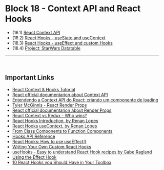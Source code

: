 # Block 18 - Context API and React Hooks

- (18.1) [React Context API](https://github.com/LeonarDev/Trybe/tree/main/Exercises/front-end/block_18/18.1)
- (18.2) [React Hooks - useState and useContext](https://github.com/LeonarDev/Trybe/tree/main/Exercises/front-end/block_18/18.2)
- (18.3) [React Hooks - useEffect and custom Hooks](https://github.com/LeonarDev/Trybe/tree/main/Exercises/front-end/block_18/18.3)
- (18.4) [Project: StarWars Datatable]()

<hr>
<br>

## Important Links

- [React Context & Hooks Tutorial](https://www.youtube.com/playlist?list=PL4cUxeGkcC9hNokByJilPg5g9m2APUePI)
- [React official documentarion about Context API](https://reactjs.org/docs/context.html)
- [Entendendo a Context API do React: criando um componente de loading](https://medium.com/reactbrasil/entendendo-a-context-api-do-react-criando-um-componente-de-loading-a84f84007dc7)
- [Tyler McGinnis - React Render Props](https://tylermcginnis.com/react-render-props/)
- [React official documentarion about Render Props](https://reactjs.org/docs/render-props.html)
- [React Context vs Redux - Who wins?](https://www.youtube.com/watch?v=OvM4hIxrqAw)
- [React Hooks Introduction, by Renan Lopes](https://www.youtube.com/watch?v=0pxd1DtockM)
- [React Hooks useContext, by Renan Lopes](https://www.youtube.com/watch?v=dbU-ZwDOCaE)
- [From Class Components to Function Components](https://www.robinwieruch.de/react-hooks-migration)
- [Hooks API Reference](https://reactjs.org/docs/hooks-reference.html)
- [React Hooks: How to use useEffect()](https://medium.com/javascript-in-plain-english/react-hooks-how-to-use-useeffect-ecea3e90d84f)
- [Writing Your Own Custom React Hooks](https://blog.bitsrc.io/writing-your-own-custom-hooks-4fbcf77e112e)
- [useHooks - Easy to understand React Hook recipes by Gabe Ragland](https://usehooks.com/)
- [Using the Effect Hook](https://pt-br.reactjs.org/docs/hooks-effect.html)
- [10 React Hooks you Should Have in Your Toolbox](https://blog.bitsrc.io/10-react-custom-hooks-you-should-have-in-your-toolbox-aa27d3f5564d)
